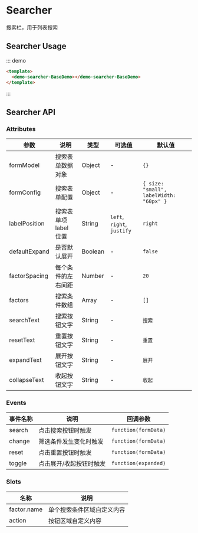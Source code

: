 # Searcher

搜索栏，用于列表搜索

## Searcher Usage

::: demo
```html
<template>
  <demo-searcher-BaseDemo></demo-searcher-BaseDemo>
</template>
```
:::

## Searcher API

### Attributes

| 参数          | 说明                  | 类型    | 可选值                     | 默认值                                  |
| ------------- | --------------------- | ------- | -------------------------- | --------------------------------------- |
| formModel     | 搜索表单数据对象      | Object  | -                          | `{}`                                    |
| formConfig    | 搜索表单配置          | Object  | -                          | `{ size: "small", labelWidth: "60px" }` |
| labelPosition | 搜索表单项 label 位置 | String  | `left`, `right`, `justify` | `right`                                 |
| defaultExpand | 是否默认展开          | Boolean | -                          | `false`                                 |
| factorSpacing | 每个条件的左右间距    | Number  | -                          | `20`                                    |
| factors       | 搜索条件数组          | Array   | -                          | `[]`                                    |
| searchText    | 搜索按钮文字          | String  | -                          | `搜索`                                  |
| resetText     | 重置按钮文字          | String  | -                          | `重置`                                  |
| expandText    | 展开按钮文字          | String  | -                          | `展开`                                  |
| collapseText  | 收起按钮文字          | String  | -                          | `收起`                                  |

### Events

| 事件名称 | 说明                    | 回调参数             |
| -------- | ----------------------- | -------------------- |
| search   | 点击搜索按钮时触发      | `function(formData)` |
| change   | 筛选条件发生变化时触发  | `function(formData)` |
| reset    | 点击重置按钮时触发      | `function(formData)` |
| toggle   | 点击展开/收起按钮时触发 | `function(expanded)` |

### Slots

| 名称        | 说明                       |
| ----------- | -------------------------- |
| factor.name | 单个搜索条件区域自定义内容 |
| action      | 按钮区域自定义内容         |
